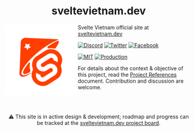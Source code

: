 <div align="center">

# sveltevietnam.dev

</div>

<img src="https://raw.githubusercontent.com/sveltevietnam/branding/main/sveltevietnam-logo.png" align="left" width="192" height="192"/>
<img align="left" width="0" height="192" hspace="2" vspace="2" />

Svelte Vietnam official site at [sveltevietnam.dev](https://sveltevietnam.dev)

[![Discord][sveltevietnam.discord.badge]][sveltevietnam.discord] [![Twitter][sveltevietnam.twitter.badge]][sveltevietnam.twitter] [![Facebook][sveltevietnam.facebook.badge]][sveltevietnam.facebook]

[![MIT][license.badge]][license] [![Production][github.deploy.prod.badge]][github.deploy.prod]

For details about the context & objective of this project, read the [Project References](./docs/PROJECT_REFERENCES.md) document.
Contribution and discussion are welcome.

<br />
<br />

<div align="center">

⚠️ This site is in active design & development; roadmap and progress can be tracked at the [sveltevietnam.dev project board](https://github.com/orgs/sveltevietnam/projects/1).

</div>

[license.badge]: https://img.shields.io/badge/license-MIT-blue.svg?style=for-the-badge
[license]: ./LICENSE
[github.deploy.prod.badge]: https://img.shields.io/github/deployments/sveltevietnam/sveltevietnam.dev/production?label=cloudflare&logo=cloudflare&logoColor=white&style=for-the-badge
[github.deploy.prod]: https://github.com/sveltevietnam/sveltevietnam.dev/deployments/activity_log?environment=Production
[sveltevietnam.discord.badge]: https://img.shields.io/discord/1066621936546877450?color=7289da&label=Discord&logo=discord&style=for-the-badge
[sveltevietnam.discord]: https://discord.gg/Rtv2xwhz7d
[sveltevietnam.facebook]: https://www.facebook.com/sveltevietnam
[sveltevietnam.facebook.badge]: https://img.shields.io/static/v1?label=&message=sveltevietnam&color=4267B2&logoColor=white&style=for-the-badge&logo=facebook
[sveltevietnam.twitter]: https://twitter.com/sveltevietnam
[sveltevietnam.twitter.badge]: https://img.shields.io/static/v1?label=&message=sveltevietnam&color=1DA1F2&logoColor=white&style=for-the-badge&logo=twitter

